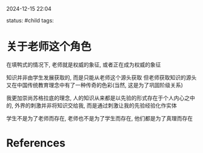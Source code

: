 2024-12-15    22:04

status: #child
tags: 


# 关于老师这个角色

在填鸭式的情况下, 老师就是权威的象征, 或者正在成为权威的象征

知识并非由学生发展获取的, 而是只能从老师这个源头获取
但老师获取知识的源头又在中国传统教育理念中有了一种传奇的色彩(当然, 这是为了巩固阶级关系)

我更加崇尚苏格拉底的理念, 人的知识从来都是以先验的形式存在于个人内心之中的, 外界的刺激并非将知识交给我, 而是通过刺激让我的先验经验化作实体


学生不是为了老师而存在, 老师也不是为了学生而存在, 他们都是为了真理而存在

# References
